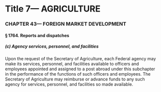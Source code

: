 
# Title 7— AGRICULTURE
### CHAPTER 43— FOREIGN MARKET DEVELOPMENT
#### § 1764. Reports and dispatches
##### (c) Agency services, personnel, and facilities

Upon the request of the Secretary of Agriculture, each Federal agency may make its services, personnel, and facilities available to officers and employees appointed and assigned to a post abroad under this subchapter in the performance of the functions of such officers and employees. The Secretary of Agriculture may reimburse or advance funds to any such agency for services, personnel, and facilities so made available.
